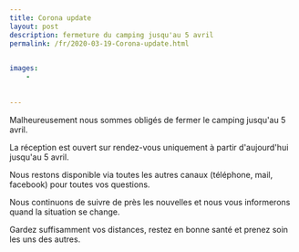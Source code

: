 ```yaml
---
title: Corona update
layout: post
description: fermeture du camping jusqu'au 5 avril
permalink: /fr/2020-03-19-Corona-update.html

    
images: 
    -
    
    
---
```


Malheureusement nous sommes obligés de fermer le camping jusqu'au 5 avril.

La réception est ouvert sur rendez-vous uniquement à partir d'aujourd'hui jusqu'au 5 avril.

Nous restons disponible via toutes les autres canaux (téléphone, mail, facebook) pour toutes vos questions. 

Nous continuons de suivre de près les nouvelles et nous vous informerons quand la situation se change. 

Gardez suffisamment vos distances, restez en bonne santé et prenez soin les uns des autres. 


